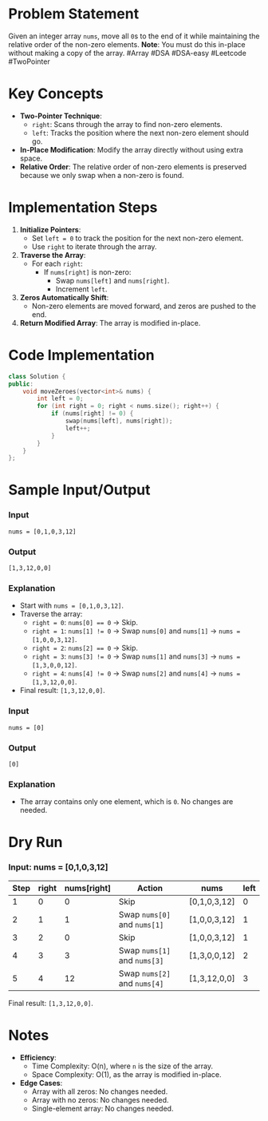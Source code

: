 # Problem Statement
Given an integer array `nums`, move all `0`s to the end of it while maintaining the relative order of the non-zero elements.
**Note**: You must do this in-place without making a copy of the array.
#Array #DSA #DSA-easy #Leetcode #TwoPointer 
# Key Concepts
- **Two-Pointer Technique**:
  - `right`: Scans through the array to find non-zero elements.
  - `left`: Tracks the position where the next non-zero element should go.
- **In-Place Modification**: Modify the array directly without using extra space.
- **Relative Order**: The relative order of non-zero elements is preserved because we only swap when a non-zero is found.
# Implementation Steps
1. **Initialize Pointers**:
   - Set `left = 0` to track the position for the next non-zero element.
   - Use `right` to iterate through the array.
2. **Traverse the Array**:
   - For each `right`:
     - If `nums[right]` is non-zero:
       - Swap `nums[left]` and `nums[right]`.
       - Increment `left`.
3. **Zeros Automatically Shift**:
   - Non-zero elements are moved forward, and zeros are pushed to the end.
4. **Return Modified Array**: The array is modified in-place.
# Code Implementation
```cpp
class Solution {
public:
    void moveZeroes(vector<int>& nums) {
        int left = 0;
        for (int right = 0; right < nums.size(); right++) {
            if (nums[right] != 0) {
                swap(nums[left], nums[right]);
                left++;
            }
        }
    }
};
```
# Sample Input/Output
### Input
```plaintext
nums = [0,1,0,3,12]
```
### Output
```plaintext
[1,3,12,0,0]
```
### Explanation
- Start with `nums = [0,1,0,3,12]`.
- Traverse the array:
  - `right = 0`: `nums[0] == 0` → Skip.
  - `right = 1`: `nums[1] != 0` → Swap `nums[0]` and `nums[1]` → `nums = [1,0,0,3,12]`.
  - `right = 2`: `nums[2] == 0` → Skip.
  - `right = 3`: `nums[3] != 0` → Swap `nums[1]` and `nums[3]` → `nums = [1,3,0,0,12]`.
  - `right = 4`: `nums[4] != 0` → Swap `nums[2]` and `nums[4]` → `nums = [1,3,12,0,0]`.
- Final result: `[1,3,12,0,0]`.
### Input
```plaintext
nums = [0]
```
### Output
```plaintext
[0]
```
### Explanation
- The array contains only one element, which is `0`. No changes are needed.
# Dry Run
### Input: nums = [0,1,0,3,12]
| Step | right | nums[right] | Action                     | nums           | left |
| ---- | ----- | ----------- | -------------------------- | -------------- | ---- |
| 1    | 0     | 0           | Skip                       | [0,1,0,3,12]   | 0    |
| 2    | 1     | 1           | Swap `nums[0]` and `nums[1]` | [1,0,0,3,12]   | 1    |
| 3    | 2     | 0           | Skip                       | [1,0,0,3,12]   | 1    |
| 4    | 3     | 3           | Swap `nums[1]` and `nums[3]` | [1,3,0,0,12]   | 2    |
| 5    | 4     | 12          | Swap `nums[2]` and `nums[4]` | [1,3,12,0,0]   | 3    |
Final result: `[1,3,12,0,0]`.
# Notes
- **Efficiency**:
  - Time Complexity: O(n), where `n` is the size of the array.
  - Space Complexity: O(1), as the array is modified in-place.
- **Edge Cases**:
  - Array with all zeros: No changes needed.
  - Array with no zeros: No changes needed.
  - Single-element array: No changes needed.